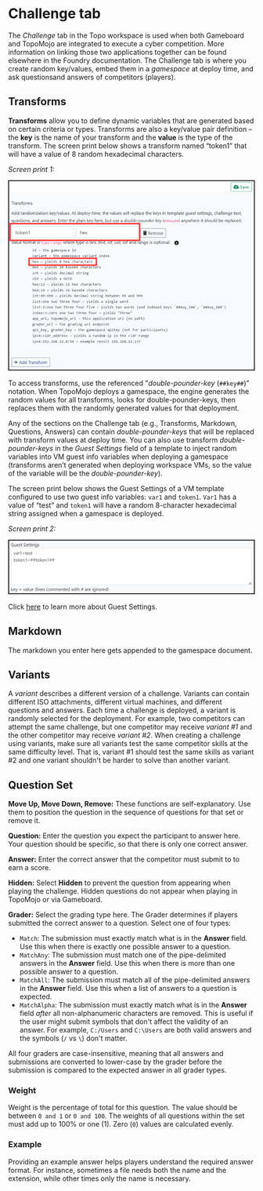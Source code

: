 # Challenge tab

The *Challenge* tab in the Topo workspace is used when both Gameboard and TopoMojo are integrated to execute a cyber competition. More information on linking those two applications together can be found elsewhere in the Foundry documentation. The Challenge tab is where you create random key/values, embed them in a *gamespace* at deploy time, and ask questionsand answers of competitors (players).

## Transforms

**Transforms** allow you to define dynamic variables that are generated based on certain criteria or types. Transforms are also a key/value pair definition – the **key** is the name of your transform and the **value** is the type of the transform.  The screen print below shows a transform named “token1” that will have a value of 8 random hexadecimal characters. 

*Screen print 1:*

![transforms](img/transforms.png)

To access transforms, use the referenced "*double-pounder-key* (`##key##`)" notation. When TopoMojo deploys a gamespace, the engine generates the random values for all transforms, looks for double-pounder-keys, then replaces them with the randomly generated values for that deployment.

Any of the sections on the Challenge tab (e.g., Transforms, Markdown, Questions, Answers) can contain *double-pounder-keys* that will be replaced with transform values at deploy time. You can also use transform *double-pounder-keys* in the *Guest Settings* field of a template to inject random variables into VM guest info variables when deploying a gamespace (transforms aren’t generated when deploying workspace VMs, so the value of the variable will be the *double-pounder-key*). 

The screen print below shows the Guest Settings of a VM template configured to use two guest info variables: `var1` and `token1`. `Var1` has a value of “test” and `token1` will have a random 8-character hexadecimal string assigned when a gamespace is deployed.

*Screen print 2:*

![guest-settings](img/guest-settings.png)

Click [here](building-a-workspace.md/#template-field-definitions) to learn more about Guest Settings.

## Markdown

The markdown you enter here gets appended to the gamespace document.

## Variants

A *variant* describes a different version of a challenge. Variants can contain different ISO attachments, different virtual machines, and different questions and answers. Each time a challenge is deployed, a variant is randomly selected for the deployment. For example, two competitors can attempt the same challenge, but one competitor may receive *variant #1* and the other competitor may receive *variant #2*.  When creating a challenge using variants, make sure all variants test the same competitor skills at the same difficulty level. That is, variant #1 should test the same skills as variant #2 and one variant shouldn't be harder to solve than another variant.

## Question Set

**Move Up, Move Down, Remove:** These functions are self-explanatory. Use them to position the question in the sequence of questions for that set or remove it.

**Question:** Enter the question you expect the participant to answer here. Your question should be specific, so that there is only one correct answer.

**Answer:** Enter the correct answer that the competitor must submit to to earn a score.

**Hidden:** Select **Hidden** to prevent the question from appearing when playing the challenge. Hidden questions do not appear when playing in TopoMojo or via Gameboard.

**Grader:** Select the grading type here. The Grader determines if players submitted the correct answer to a question. Select one of four types:

- `Match`: The submission must exactly match what is in the **Answer** field. Use this when there is exactly one possible answer to a question.
- `MatchAny`: The submission must match one of the pipe-delimited answers in the **Answer** field. Use this when there is more than one possible answer to a question.
- `MatchAll`: The submission must match all of the pipe-delimited answers in the **Answer** field. Use this when a list of answers to a question is expected.
- `MatchAlpha`: The submission must exactly match what is in the **Answer** field *after* all non-alphanumeric characters are removed. This is useful if the user might submit symbols that don't affect the validity of an answer. For example, `C:/Users` and `C:\Users` are both valid answers and the symbols (`/` vs `\`) don't matter.

All four graders are case-insensitive, meaning that all answers and submissions are converted to lower-case by the grader before the submission is compared to the expected answer in all grader types.

### Weight

Weight is the percentage of total for this question. The value should be between `0 and 1` or `0 and 100`. The weights of all questions within the set must add up to 100% or one (1). Zero (`0`) values are calculated evenly.

### Example

Providing an example answer helps players understand the required answer format. For instance, sometimes a file needs both the name and the extension, while other times only the name is necessary.